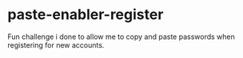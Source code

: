 # paste-enabler-register
Fun challenge i done to allow me to copy and paste passwords when registering for new accounts.
